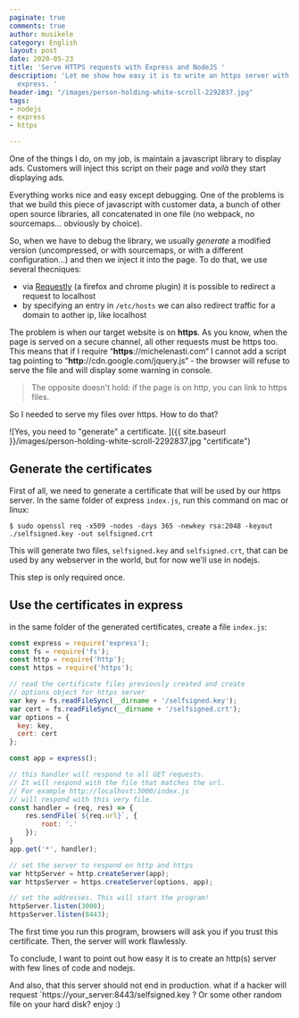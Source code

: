 ```yaml
---
paginate: true
comments: true
author: musikele
category: English
layout: post
date: 2020-05-23
title: 'Serve HTTPS requests with Express and NodeJS '
description: 'Let me show how easy it is to write an https server with nodejs and
  express. '
header-img: "/images/person-holding-white-scroll-2292837.jpg"
tags:
- nodejs
- express
- https

---
```

One of the things I do, on my job, is maintain a javascript library to display ads. Customers will inject this script on their page and _voilà_ they start displaying ads. 

Everything works nice and easy except debugging. One of the problems is that we build this piece of javascript with customer data, a bunch of other open source libraries, all concatenated in one file (no webpack, no sourcemaps... obviously by choice). 

So, when we have to debug the library, we usually _generate_ a modified version (uncompressed, or with sourcemaps, or with a different configuration...) and then we inject it into the page. To do that, we use several thecniques: 

* via [Requestly](https://www.requestly.in/ "Requestly.in") (a firefox and chrome plugin) it is possible to redirect a request to localhost
* by specifying an entry in `/etc/hosts` we can also redirect traffic for a domain to aother ip, like localhost 

The problem is when our target website is on **https**. As you know, when the page is served on a secure channel, all other requests must be https too. This means that if I require “**https**://michelenasti.com“ I cannot add a script tag pointing to “**http**://cdn.google.com/jquery.js“ - the browser will refuse to serve the file and will display some warning in console. 

> The opposite doesn't hold: if the page is on http, you can link to https files. 

So I needed to serve my files over https. How to do that? 

![Yes, you need to "generate" a certificate. ]({{ site.baseurl }}/images/person-holding-white-scroll-2292837.jpg "certificate")

## Generate the certificates 

First of all, we need to generate a certificate that will be used by our https server. In the same folder of express `index.js`, run this command on mac or linux: 

```console
$ sudo openssl req -x509 -nodes -days 365 -newkey rsa:2048 -keyout ./selfsigned.key -out selfsigned.crt
```

This will generate two files, `selfsigned.key` and `selfsigned.crt`, that can be used by any webserver in the world, but for now we'll use in nodejs. 

This step is only required once. 

## Use the certificates in express

in the same folder of the generated certificates, create a file `index.js`: 

```javascript
const express = require('express');
const fs = require('fs');
const http = require('http');
const https = require('https');

// read the certificate files previously created and create 
// options object for https server 
var key = fs.readFileSync(__dirname + '/selfsigned.key');
var cert = fs.readFileSync(__dirname + '/selfsigned.crt');
var options = {
  key: key,
  cert: cert
};

const app = express();

// this handler will respond to all GET requests. 
// It will respond with the file that matches the url. 
// For example http://localhost:3000/index.js 
// will respond with this very file. 
const handler = (req, res) => {
    res.sendFile(`${req.url}`, {
        root: '.'
    });
}
app.get('*', handler);

// set the server to respond on http and https 
var httpServer = http.createServer(app);
var httpsServer = https.createServer(options, app);

// set the addresses. This will start the program! 
httpServer.listen(3000);
httpsServer.listen(8443);
```

The first time you run this program, browsers will ask you if you trust this certificate. Then, the server will work flawlessly. 

To conclude, I want to point out how easy it is to create an http(s) server with few lines of code and nodejs.

And also, that this server should not end in production. what if a hacker will request \`https://your_server:8443/selfsigned.key ? Or some other random file on your hard disk? enjoy :) 